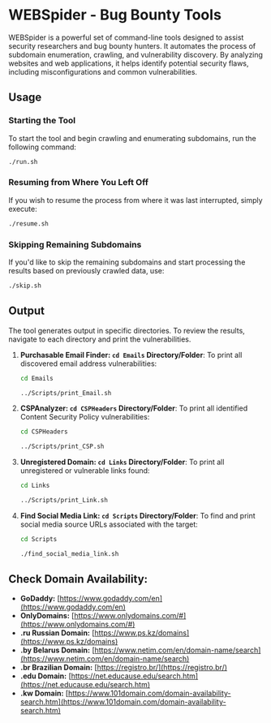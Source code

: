 # WEBSpider - Bug Bounty Tools

WEBSpider is a powerful set of command-line tools designed to assist security researchers and bug bounty hunters. It automates the process of subdomain enumeration, crawling, and vulnerability discovery. By analyzing websites and web applications, it helps identify potential security flaws, including misconfigurations and common vulnerabilities.

## Usage

### Starting the Tool
To start the tool and begin crawling and enumerating subdomains, run the following command:
```bash
./run.sh
```

### Resuming from Where You Left Off
If you wish to resume the process from where it was last interrupted, simply execute:
```bash
./resume.sh
```

### Skipping Remaining Subdomains
If you'd like to skip the remaining subdomains and start processing the results based on previously crawled data, use:
```bash
./skip.sh
```

## Output

The tool generates output in specific directories. To review the results, navigate to each directory and print the vulnerabilities.

1. **Purchasable Email Finder: `cd Emails` Directory/Folder**:
   To print all discovered email address vulnerabilities:
   ```bash
   cd Emails
   ```
   ```bash
   ../Scripts/print_Email.sh
   ```

3. **CSPAnalyzer: `cd CSPHeaders` Directory/Folder**:
   To print all identified Content Security Policy vulnerabilities:
   ```bash
   cd CSPHeaders
   ```
   ```bash
   ../Scripts/print_CSP.sh
   ```

5. **Unregistered Domain: `cd Links` Directory/Folder**:
   To print all unregistered or vulnerable links found:
   ```bash
   cd Links
   ```
   ```bash
   ../Scripts/print_Link.sh
   ```

7. **Find Social Media Link: `cd Scripts` Directory/Folder**:
   To find and print social media source URLs associated with the target:
   ```bash
   cd Scripts
   ```
   ```bash
   ./find_social_media_link.sh
   ```

## Check Domain Availability:

- **GoDaddy:** [https://www.godaddy.com/en](https://www.godaddy.com/en)
- **OnlyDomains:** [https://www.onlydomains.com/#](https://www.onlydomains.com/#)
- **.ru Russian Domain:** [https://www.ps.kz/domains](https://www.ps.kz/domains)
- **.by Belarus Domain:** [https://www.netim.com/en/domain-name/search](https://www.netim.com/en/domain-name/search)
- **.br Brazilian Domain:** [https://registro.br/](https://registro.br/)
- **.edu Domain:** [https://net.educause.edu/search.htm](https://net.educause.edu/search.htm)
- **.kw Domain:** [https://www.101domain.com/domain-availability-search.htm](https://www.101domain.com/domain-availability-search.htm)
